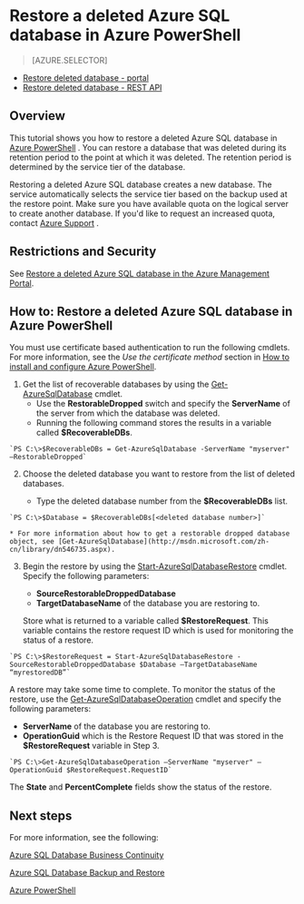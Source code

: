 <properties 
   pageTitle="Restore a deleted Azure SQL database in Azure PowerShell" 
   description="Windows Azure SQL Database, restore deleted database, recover deleted database, Azure PowerShell" 
   services="sql-database" 
   documentationCenter="" 
   authors="elfisher" 
   manager="jeffreyg" 
   editor="v-romcal"/>

<tags
	ms.service="sql-database"
	ms.date="10/08/2015"
	wacn.date=""/>

# Restore a deleted Azure SQL database in Azure PowerShell

> [AZURE.SELECTOR]
- [Restore deleted database - portal](/documentation/articles/sql-database-restore-deleted-database-tutorial-management-portal)
- [Restore deleted database - REST API](/documentation/articles/sql-database-restore-deleted-database-tutorial-rest)

## Overview

This tutorial shows you how to restore a deleted Azure SQL database in [Azure <!-- deleted by customization PowerShell](/documentation/articles/powershell-install-configure) --><!-- keep by customization: begin --> PowerShell](/documentation/articles/install-configure-powershell) <!-- keep by customization: end -->. You can restore a database that was deleted during its retention period to the point at which it was deleted. The retention period is determined by the service tier of the database.

Restoring a deleted Azure SQL database creates a new database. The service automatically selects the service tier based on the backup used at the restore point. Make sure you have available quota on the logical server to create another database. If you'd like to request an increased quota, contact [Azure <!-- deleted by customization Support](http://azure.microsoft.com/support/options/) --><!-- keep by customization: begin --> Support](/support/contact/) <!-- keep by customization: end -->.

## Restrictions and Security

See [Restore a deleted Azure SQL database in the Azure Management Portal](/documentation/articles/sql-database-restore-deleted-database-tutorial-management-portal).

## How to: Restore a deleted Azure SQL database in Azure PowerShell

<!-- deleted by customization
> [AZURE.VIDEO restore-a-deleted-sql-database-with-microsoft-azure-powershell]
-->
<!-- keep by customization: begin -->
<!--<iframe src="http://channel9.msdn.com/Blogs/Windows-Azure/Restore-a-Deleted-SQL-Database-With-Microsoft-Azure-PowerShell/player" width="960" height="540" allowFullScreen frameBorder="0"></iframe>-->
<!-- keep by customization: end -->

You must use certificate based authentication to run the following cmdlets. For more information, see the *Use the certificate method* section in [How to install and configure Azure PowerShell](/documentation/articles/powershell-install-configure#use-the-certificate-method).
<!-- deleted by customization

> [AZURE.IMPORTANT] This article contains commands for versions of Azure PowerShell up to *but not including* versions 1.0 and later. You can check your version of Azure PowerShell with the **Get-Module azure | format-table version** command.
-->

1. Get the list of recoverable databases by using the [Get-AzureSqlDatabase](http://msdn.microsoft.com/zh-cn/library/azure/dn546735.aspx) cmdlet.
	* Use the **RestorableDropped** switch and specify the **ServerName** of the server from which the database was deleted.
	* Running the following command stores the results in a variable called **$RecoverableDBs**.
	
<!-- deleted by customization
	`$RecoverableDBs = Get-AzureSqlDatabase -ServerName "myserver" –RestorableDropped`
-->
<!-- keep by customization: begin -->
	`PS C:\>$RecoverableDBs = Get-AzureSqlDatabase -ServerName "myserver" –RestorableDropped`
<!-- keep by customization: end -->

2. Choose the deleted database you want to restore from the list of deleted databases.

	* Type the deleted database number from the **$RecoverableDBs** list.  

<!-- deleted by customization
	`$Database = $RecoverableDBs[<deleted database number>]`
-->
<!-- keep by customization: begin -->
	`PS C:\>$Database = $RecoverableDBs[<deleted database number>]`
<!-- keep by customization: end -->

	* For more information about how to get a restorable dropped database object, see [Get-AzureSqlDatabase](http://msdn.microsoft.com/zh-cn/library/dn546735.aspx).

3. Begin the restore by using the [Start-AzureSqlDatabaseRestore](http://msdn.microsoft.com/zh-cn/library/azure/dn720218.aspx) cmdlet. Specify the following parameters:	
	* **SourceRestorableDroppedDatabase**
	* **TargetDatabaseName** of the database you are restoring to.

	Store what is returned to a variable called **$RestoreRequest**. This variable contains the restore request ID which is used for monitoring the status of a restore.
	
<!-- deleted by customization
	`$RestoreRequest = Start-AzureSqlDatabaseRestore -SourceRestorableDroppedDatabase $Database –TargetDatabaseName “myrestoredDB”`
-->
<!-- keep by customization: begin -->
	`PS C:\>$RestoreRequest = Start-AzureSqlDatabaseRestore -SourceRestorableDroppedDatabase $Database –TargetDatabaseName “myrestoredDB”`
<!-- keep by customization: end -->

A restore may take some time to complete. To monitor the status of the restore, use the [Get-AzureSqlDatabaseOperation](http://msdn.microsoft.com/zh-cn/library/azure/dn546738.aspx) cmdlet and specify the following parameters:

* **ServerName** of the database you are restoring to.
* **OperationGuid** which is the Restore Request ID that was stored in the **$RestoreRequest** variable in Step 3.

<!-- deleted by customization
	`Get-AzureSqlDatabaseOperation –ServerName "myserver" –OperationGuid $RestoreRequest.RequestID`
-->
<!-- keep by customization: begin -->
	`PS C:\>Get-AzureSqlDatabaseOperation –ServerName "myserver" –OperationGuid $RestoreRequest.RequestID`
<!-- keep by customization: end -->

The **State** and **PercentComplete** fields show the status of the restore.

## Next steps

For more information, see the following:

<!-- deleted by customization
[Azure SQL Database Business Continuity](/documentation/articles/sql-database-business-continuity)

-->
<!-- keep by customization: begin -->
[Azure SQL Database Business Continuity](http://msdn.microsoft.com/zh-cn/library/azure/hh852669.aspx)

[Azure SQL Database Backup and Restore](http://msdn.microsoft.com/zh-cn/library/azure/jj650016.aspx)

<!-- keep by customization: end -->
[Azure PowerShell](http://msdn.microsoft.com/zh-cn/library/azure/jj156055.aspx) 